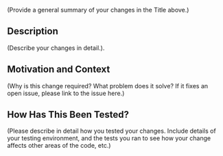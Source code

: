 <!--
SPDX-FileCopyrightText: Copyright 2024 Siemens AG

SPDX-License-Identifier: Apache-2.0
-->

(Provide a general summary of your changes in the Title above.)

## Description
(Describe your changes in detail.).

## Motivation and Context
(Why is this change required? What problem does it solve?
 If it fixes an open issue, please link to the issue here.)

## How Has This Been Tested?
(Please describe in detail how you tested your changes.
 Include details of your testing environment, and the tests you ran to
 see how your change affects other areas of the code, etc.)
 
